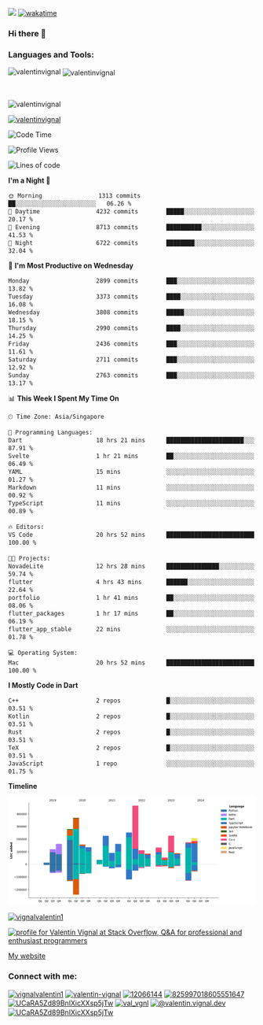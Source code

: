 
![](https://komarev.com/ghpvc/?username=valentinvignal&label=Profile%20views&color=0e75b6&style=flat)
[![wakatime](https://wakatime.com/badge/user/a700230c-ba51-4378-8fbc-fbcb542401ed.svg)](https://wakatime.com/@a700230c-ba51-4378-8fbc-fbcb542401ed)

### Hi there 👋

<h3 align="left">Languages and Tools:</h3>


<p><img align="left" src="https://github-readme-stats.vercel.app/api?username=ValentinVignal&count_private=true&show_icons=true&theme=dark" alt="valentinvignal" /></p>

<p>&nbsp;<img align="center" src="https://github-readme-stats.vercel.app/api/top-langs/?username=ValentinVignal&hide=jupyter%20notebook&layout=compact&theme=dark" alt="valentinvignal" /></p>

<br/>

<p><img align="center" src="https://github-readme-streak-stats.herokuapp.com/?user=valentinvignal&theme=dark" alt="valentinvignal" /></p>


<p align="left"> <a href="https://github.com/ryo-ma/github-profile-trophy"><img src="https://github-profile-trophy.vercel.app/?username=valentinvignal&theme=darkhub" alt="valentinvignal" /></a> </p>

<!--START_SECTION:waka-->
![Code Time](http://img.shields.io/badge/Code%20Time-2%2C580%20hrs%205%20mins-blue)

![Profile Views](http://img.shields.io/badge/Profile%20Views-1-blue)

![Lines of code](https://img.shields.io/badge/From%20Hello%20World%20I%27ve%20Written-3.5%20million%20lines%20of%20code-blue)

**I'm a Night 🦉** 

```text
🌞 Morning                1313 commits        ██░░░░░░░░░░░░░░░░░░░░░░░   06.26 % 
🌆 Daytime                4232 commits        █████░░░░░░░░░░░░░░░░░░░░   20.17 % 
🌃 Evening                8713 commits        ██████████░░░░░░░░░░░░░░░   41.53 % 
🌙 Night                  6722 commits        ████████░░░░░░░░░░░░░░░░░   32.04 % 
```
📅 **I'm Most Productive on Wednesday** 

```text
Monday                   2899 commits        ███░░░░░░░░░░░░░░░░░░░░░░   13.82 % 
Tuesday                  3373 commits        ████░░░░░░░░░░░░░░░░░░░░░   16.08 % 
Wednesday                3808 commits        █████░░░░░░░░░░░░░░░░░░░░   18.15 % 
Thursday                 2990 commits        ████░░░░░░░░░░░░░░░░░░░░░   14.25 % 
Friday                   2436 commits        ███░░░░░░░░░░░░░░░░░░░░░░   11.61 % 
Saturday                 2711 commits        ███░░░░░░░░░░░░░░░░░░░░░░   12.92 % 
Sunday                   2763 commits        ███░░░░░░░░░░░░░░░░░░░░░░   13.17 % 
```


📊 **This Week I Spent My Time On** 

```text
🕑︎ Time Zone: Asia/Singapore

💬 Programming Languages: 
Dart                     18 hrs 21 mins      ██████████████████████░░░   87.91 % 
Svelte                   1 hr 21 mins        ██░░░░░░░░░░░░░░░░░░░░░░░   06.49 % 
YAML                     15 mins             ░░░░░░░░░░░░░░░░░░░░░░░░░   01.27 % 
Markdown                 11 mins             ░░░░░░░░░░░░░░░░░░░░░░░░░   00.92 % 
TypeScript               11 mins             ░░░░░░░░░░░░░░░░░░░░░░░░░   00.89 % 

🔥 Editors: 
VS Code                  20 hrs 52 mins      █████████████████████████   100.00 % 

🐱‍💻 Projects: 
NovadeLite               12 hrs 28 mins      ███████████████░░░░░░░░░░   59.74 % 
flutter                  4 hrs 43 mins       ██████░░░░░░░░░░░░░░░░░░░   22.64 % 
portfolio                1 hr 41 mins        ██░░░░░░░░░░░░░░░░░░░░░░░   08.06 % 
flutter_packages         1 hr 17 mins        ██░░░░░░░░░░░░░░░░░░░░░░░   06.19 % 
flutter_app_stable       22 mins             ░░░░░░░░░░░░░░░░░░░░░░░░░   01.78 % 

💻 Operating System: 
Mac                      20 hrs 52 mins      █████████████████████████   100.00 % 
```

**I Mostly Code in Dart** 

```text
C++                      2 repos             █░░░░░░░░░░░░░░░░░░░░░░░░   03.51 % 
Kotlin                   2 repos             █░░░░░░░░░░░░░░░░░░░░░░░░   03.51 % 
Rust                     2 repos             █░░░░░░░░░░░░░░░░░░░░░░░░   03.51 % 
TeX                      2 repos             █░░░░░░░░░░░░░░░░░░░░░░░░   03.51 % 
JavaScript               1 repo              ░░░░░░░░░░░░░░░░░░░░░░░░░   01.75 % 
```



**Timeline**

![Lines of Code chart](https://raw.githubusercontent.com/ValentinVignal/ValentinVignal/main/assets/bar_graph.png)


<!--END_SECTION:waka-->

<p align="left"> <a href="https://twitter.com/vignalvalentin1" target="blank"><img src="https://img.shields.io/twitter/follow/vignalvalentin1?logo=twitter" alt="vignalvalentin1" /></a> </p>

<a href="https://stackoverflow.com/users/12066144/valentin-vignal"><img src="https://stackexchange.com/users/flair/16694563.png?theme=dark" width="208" height="58" alt="profile for Valentin Vignal at Stack Overflow, Q&amp;A for professional and enthusiast programmers" title="profile for Valentin Vignal at Stack Overflow, Q&amp;A for professional and enthusiast programmers"></a>

[My website](https://valentinvignal.github.io/portfolio/)

<h3 align="left">Connect with me:</h3>
<p align="left">
<a href="https://twitter.com/vignalvalentin1" target="blank"><img align="center" src="https://raw.githubusercontent.com/rahuldkjain/github-profile-readme-generator/master/src/images/icons/Social/twitter.svg" alt="vignalvalentin1" height="30" width="40" /></a>
<a href="https://linkedin.com/in/valentin-vignal" target="blank"><img align="center" src="https://raw.githubusercontent.com/rahuldkjain/github-profile-readme-generator/master/src/images/icons/Social/linked-in-alt.svg" alt="valentin-vignal" height="30" width="40" /></a>
<a href="https://stackoverflow.com/users/12066144" target="blank"><img align="center" src="https://raw.githubusercontent.com/rahuldkjain/github-profile-readme-generator/master/src/images/icons/Social/stack-overflow.svg" alt="12066144" height="30" width="40" /></a>
<a href="https://discordapp.com/users/825997018605551647" target="blank"><img align="center" src="https://raw.githubusercontent.com/rahuldkjain/github-profile-readme-generator/master/src/images/icons/Social/discord.svg" alt="825997018605551647" height="30" width="40" /></a>
<a href="https://www.reddit.com/user/ValentinVignal" target="blank"><img align="center" src="https://raw.githubusercontent.com/rahuldkjain/github-profile-readme-generator/master/src/images/icons/Social/reddit.svg" alt="UCaRA5Zd89BnlXicXXsp5jTw" height="30" width="40" /></a>
<a href="https://instagram.com/valentin_vignal" target="blank"><img align="center" src="https://raw.githubusercontent.com/rahuldkjain/github-profile-readme-generator/master/src/images/icons/Social/instagram.svg" alt="val_vgnl" height="30" width="40" /></a>
<a href="https://medium.com/@valentin.vignal.dev" target="blank"><img align="center" src="https://raw.githubusercontent.com/rahuldkjain/github-profile-readme-generator/master/src/images/icons/Social/medium.svg" alt="@valentin.vignal.dev" height="30" width="40" /></a>
<a href="https://www.youtube.com/channel/UCaRA5Zd89BnlXicXXsp5jTw" target="blank"><img align="center" src="https://raw.githubusercontent.com/rahuldkjain/github-profile-readme-generator/master/src/images/icons/Social/youtube.svg" alt="UCaRA5Zd89BnlXicXXsp5jTw" height="30" width="40" /></a>
</p>


